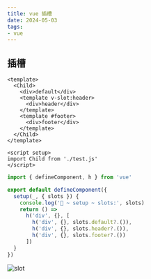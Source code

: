 ```yaml
---
title: vue 插槽
date: 2024-05-03
tags:
- vue
---
```



## 插槽

```vue
<template>
  <Child>
    <div>default</div>
    <template v-slot:header>
      <div>header</div>
    </template>
    <template #footer>
      <div>footer</div>
    </template>
  </Child>
</template>

<script setup>
import Child from './test.js'
</script>
```

```js
import { defineComponent, h } from 'vue'

export default defineComponent({
  setup(_, { slots }) {
    console.log('🚀 ~ setup ~ slots:', slots)
    return () =>
      h('div', {}, [
        h('div', {}, slots.default?.()),
        h('div', {}, slots.header?.()),
        h('div', {}, slots.footer?.())
      ])
  }
})
```

![slot](https://raw.githubusercontent.com/patty-yang/pic/img/test/202503232024619.png)
